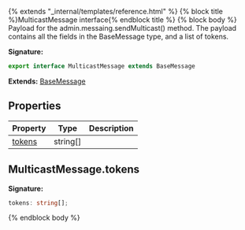 {% extends "_internal/templates/reference.html" %}
{% block title %}MulticastMessage interface{% endblock title %}
{% block body %}
Payload for the admin.messaing.sendMulticast() method. The payload contains all the fields in the BaseMessage type, and a list of tokens.

<b>Signature:</b>

```typescript
export interface MulticastMessage extends BaseMessage 
```
<b>Extends:</b> [BaseMessage](./firebase-admin.messaging.basemessage.md#basemessage_interface)

## Properties

|  Property | Type | Description |
|  --- | --- | --- |
|  [tokens](./firebase-admin.messaging.multicastmessage.md#multicastmessagetokens) | string\[\] |  |

## MulticastMessage.tokens

<b>Signature:</b>

```typescript
tokens: string[];
```
{% endblock body %}
